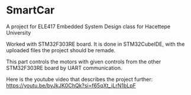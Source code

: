 # SmartCar
A project for ELE417 Embedded System Design class for Hacettepe University


Worked with STM32F303RE board. It is done in STM32CubeIDE, with the uploaded files the project should be remade.

This part controls the motors with given controls from the other STM32F303RE board by UART communication.

Here is the youtube video that describes the project further: https://youtu.be/byJkJK0ChQk?si=f65qXt_jLrN1bLpF
